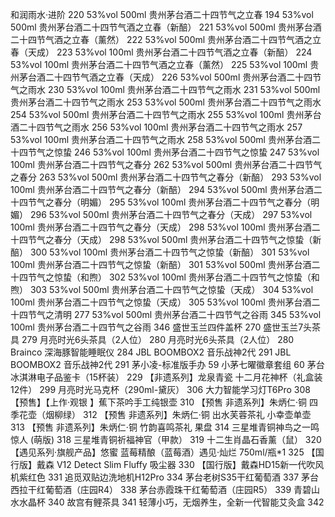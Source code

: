 和润雨水·进阶 220
53%vol 500ml 贵州茅台酒二十四节气之立春 194
53%vol 500ml 贵州茅台酒二十四节气酒之立春（新醅） 221
53%vol 500ml 贵州茅台酒二十四节气酒之立春（薰然） 222
53%vol 500ml 贵州茅台酒二十四节气酒之立春（天成） 223
53%vol 100ml 贵州茅台酒二十四节气酒之立春（新醅） 224
53%vol 100ml 贵州茅台酒二十四节气酒之立春（薰然） 225
53%vol 100ml 贵州茅台酒二十四节气酒之立春（天成） 226
53%vol 500ml 贵州茅台酒二十四节气之雨水 230
53%vol 100ml 贵州茅台酒二十四节气之雨水 231
53%vol 500ml 贵州茅台酒二十四节气之雨水 253
53%vol 500ml 贵州茅台酒二十四节气之雨水 254
53%vol 500ml 贵州茅台酒二十四节气之雨水 255
53%vol 100ml 贵州茅台酒二十四节气之雨水 256
53%vol 100ml 贵州茅台酒二十四节气之雨水 257
53%vol 100ml 贵州茅台酒二十四节气之雨水 258
53%vol 500ml 贵州茅台酒二十四节气之惊蛰 246
53%vol 100ml 贵州茅台酒二十四节气之惊蛰 247
53%vol 100ml 贵州茅台酒二十四节气之春分 262
53%vol 500ml 贵州茅台酒二十四节气之春分 263
53%vol 500ml 贵州茅台酒二十四节气之春分（新醅） 293
53%vol 100ml 贵州茅台酒二十四节气之春分（新醅） 294
53%vol 500ml 贵州茅台酒二十四节气之春分（明媚） 295
53%vol 100ml 贵州茅台酒二十四节气之春分（明媚） 296
53%vol 500ml 贵州茅台酒二十四节气之春分（天成） 297
53%vol 100ml 贵州茅台酒二十四节气之春分（天成） 298
53%vol 100ml 贵州茅台酒二十四节气之春分（天成） 298
53%vol 500ml 贵州茅台酒二十四节气之惊蛰（新醅） 300
53%vol 100ml 贵州茅台酒二十四节气之惊蛰（新醅） 301
53%vol 100ml 贵州茅台酒二十四节气之惊蛰（新醅） 301
53%vol 500ml 贵州茅台酒二十四节气之惊蛰（和煦） 302
53%vol 100ml 贵州茅台酒二十四节气之惊蛰（和煦） 303
53%vol 500ml 贵州茅台酒二十四节气之惊蛰（天成） 304
53%vol 100ml 贵州茅台酒二十四节气之惊蛰（天成） 305
53%vol 100ml 贵州茅台酒二十四节气之清明 277
53%vol 500ml 贵州茅台酒二十四节气之谷雨 345
53%vol 100ml 贵州茅台酒二十四节气之谷雨 346
盛世玉兰四件盖杯 270
盛世玉兰7头茶具 279
月亮时光6头茶具（2人位） 280
月亮时光6头茶具（2人位） 280
Brainco 深海豚智能睡眠仪 284
JBL BOOMBOX2 音乐战神2代 291
JBL BOOMBOX2 音乐战神2代 291
茅小凌-标准版手办 59
小茅七曜徽章套组 60
茅台冰淇淋电子品鉴卡（15杯装） 229
【非遗系列】龙泉青瓷 十二月花神杯（礼盒装12件） 299
月亮时光马克杯（290ml-黛灰） 306
大力智能学习灯T6Pro 308
【预售】【上作·观银 】蕉下茶吟手工纯银壶 310
【预售 非遗系列】朱炳仁·铜 四季花壶（烟柳绿） 312
【预售 非遗系列】朱炳仁·铜 出水芙蓉茶礼 小幸壶单壶 313
【预售 非遗系列】朱炳仁·铜 竹韵喜鸣茶礼 果盘 314
三星堆青铜神鸟之一鸣惊人 (萌版) 318
三星堆青铜祈福神官（甲款） 319
十二生肖晶石香薰（鼠） 320
【遇见系列·旗舰产品】悠蜜 蓝莓精酿（蓝莓酒）遇见·灿烂 750ml/瓶*1 325
【国行版】戴森 V12 Detect Slim Fluffy 吸尘器 330
【国行版】戴森HD15新一代吹风机紫红色 331
追觅双贴边洗地机H12Pro 334
茅台老树S35干红葡萄酒 337
茅台西拉干红葡萄酒（庄园R4） 338
茅台赤霞珠干红葡萄酒（庄园R5） 339
青碧山水水晶杯 340
故宫有鲤茶具 341
轻薄小巧，无烟养生，全新一代智能艾灸盒 342

